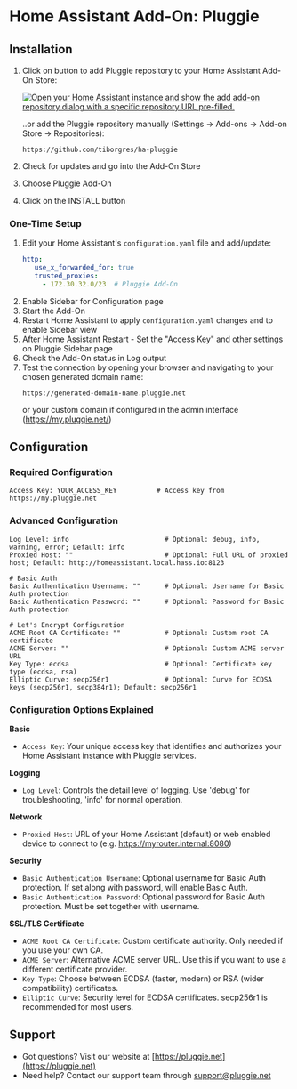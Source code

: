 # Home Assistant Add-On: Pluggie


## Installation

1. Click on button to add Pluggie repository to your Home Assistant Add-On Store:

   [![Open your Home Assistant instance and show the add add-on repository dialog with a specific repository URL pre-filled.](https://my.home-assistant.io/badges/supervisor_add_addon_repository.svg)](https://my.home-assistant.io/redirect/supervisor_add_addon_repository/?repository_url=https%3A%2F%2Fgithub.com%2Ftiborgres%2Fha-pluggie)

   ..or add the Pluggie repository manually (Settings -> Add-ons -> Add-on Store -> Repositories):
   ```
   https://github.com/tiborgres/ha-pluggie
   ```
2. Check for updates and go into the Add-On Store
3. Choose Pluggie Add-On
4. Click on the INSTALL button


### One-Time Setup

1. Edit your Home Assistant's `configuration.yaml` file and add/update:
   ```yaml
   http:
      use_x_forwarded_for: true
      trusted_proxies:
        - 172.30.32.0/23  # Pluggie Add-On
   ```
2. Enable Sidebar for Configuration page
3. Start the Add-On
4. Restart Home Assistant to apply `configuration.yaml` changes and to enable Sidebar view
5. After Home Assistant Restart - Set the "Access Key" and other settings on Pluggie Sidebar page
6. Check the Add-On status in Log output
7. Test the connection by opening your browser and navigating to your chosen generated domain name:
   ```
   https://generated-domain-name.pluggie.net
   ```
   or your custom domain if configured in the admin interface (https://my.pluggie.net/)


## Configuration

### Required Configuration

```
Access Key: YOUR_ACCESS_KEY          # Access key from https://my.pluggie.net
```


### Advanced Configuration

```
Log Level: info                        # Optional: debug, info, warning, error; Default: info
Proxied Host: ""                       # Optional: Full URL of proxied host; Default: http://homeassistant.local.hass.io:8123

# Basic Auth
Basic Authentication Username: ""      # Optional: Username for Basic Auth protection
Basic Authentication Password: ""      # Optional: Password for Basic Auth protection

# Let's Encrypt Configuration
ACME Root CA Certificate: ""           # Optional: Custom root CA certificate
ACME Server: ""                        # Optional: Custom ACME server URL
Key Type: ecdsa                        # Optional: Certificate key type (ecdsa, rsa)
Elliptic Curve: secp256r1              # Optional: Curve for ECDSA keys (secp256r1, secp384r1); Default: secp256r1
```

### Configuration Options Explained

**Basic**
- `Access Key`: Your unique access key that identifies and authorizes your Home Assistant instance with Pluggie services.

**Logging**
- `Log Level`: Controls the detail level of logging. Use 'debug' for troubleshooting, 'info' for normal operation.

**Network**
- `Proxied Host`: URL of your Home Assistant (default) or web enabled device to connect to (e.g. https://myrouter.internal:8080)

**Security**
- `Basic Authentication Username`: Optional username for Basic Auth protection. If set along with password, will enable Basic Auth.
- `Basic Authentication Password`: Optional password for Basic Auth protection. Must be set together with username.


**SSL/TLS Certificate**
- `ACME Root CA Certificate`: Custom certificate authority. Only needed if you use your own CA.
- `ACME Server`: Alternative ACME server URL. Use this if you want to use a different certificate provider.
- `Key Type`: Choose between ECDSA (faster, modern) or RSA (wider compatibility) certificates.
- `Elliptic Curve`: Security level for ECDSA certificates. secp256r1 is recommended for most users.


## Support

- Got questions? Visit our website at [https://pluggie.net](https://pluggie.net)
- Need help? Contact our support team through support@pluggie.net
